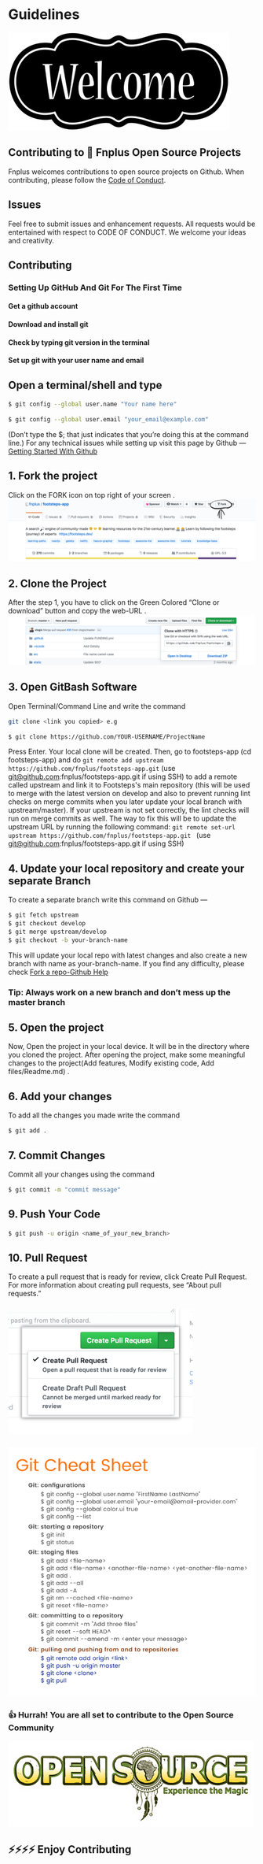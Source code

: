 # Guidelines
![image](./images/welcome.png)
## Contributing to 👣 Fnplus Open Source Projects
Fnplus welcomes contributions to open source projects on Github. When contributing, please follow the [Code of Conduct](/CODE_OF_CONDUCT.md).
## Issues
Feel free to submit issues and enhancement requests. All requests would be entertained with respect to CODE OF CONDUCT. We welcome your ideas and creativity.
## Contributing
### Setting Up GitHub And Git For The First Time
#### Get a github account
#### Download and install git
#### Check by typing git version in the terminal
#### Set up git with your user name and email
## Open a terminal/shell and type
```bash
$ git config --global user.name "Your name here"
```
```bash
$ git config --global user.email "your_email@example.com"
```
(Don’t type the $; that just indicates that you’re doing this at the command line.)
For any technical issues while setting up visit this page by Github —  
[Getting Started With Github](https://help.github.com/en/github/getting-started-with-github)
## 1. Fork the project
Click on the FORK icon on top right of your screen .
![fork-image](./images/fork.png)
## 2. Clone the Project
After the step 1, you have to click on the Green Colored “Clone or download” button and copy the web-URL .
![clone_url-image](./images/clone.png)
## 3. Open GitBash Software
Open Terminal/Command Line and write the command
```bash
git clone <link you copied> e.g
```
```bash
$ git clone https://github.com/YOUR-USERNAME/ProjectName
```
Press Enter. Your local clone will be created.
Then, go to footsteps-app (cd footsteps-app) and do ``` git remote add upstream https://github.com/fnplus/footsteps-app.git ``` (use git@github.com:fnplus/footsteps-app.git if using SSH) to add a remote called upstream and link it to Footsteps's main repository (this will be used to merge with the latest version on develop and also to prevent running lint checks on merge commits when you later update your local branch with upstream/master).
If your upstream is not set correctly, the lint checks will run on merge commits as well. The way to fix this will be to update the upstream URL by running the following command: ```git remote set-url upstream https://github.com/fnplus/footsteps-app.git ``` (use git@github.com:fnplus/footsteps-app.git if using SSH)

## 4. Update your local repository and create your separate Branch
To create a separate branch write this command on Github —

```bash
$ git fetch upstream
$ git checkout develop
$ git merge upstream/develop
$ git checkout -b your-branch-name 
```

This will update your local repo with latest changes and also create a new branch with name as your-branch-name. 
If you find any difficulty, please check [Fork a repo-Github Help](https://help.github.com/en/github/getting-started-with-github/fork-a-repo)

### Tip: Always work on a new branch and don’t mess up the master branch
## 5. Open the project
Now, Open the project in your local device. It will be in the directory where you cloned the project.
After opening the project, make some meaningful changes to the project(Add features, Modify existing code, Add files/Readme.md) .
## 6. Add your changes
To add all the changes you made write the command
```bash
$ git add .
```
## 7. Commit Changes
Commit all your changes using the command
```bash
$ git commit -m "commit message"
```
## 9. Push Your Code
```bash
$ git push -u origin <name_of_your_new_branch>
```
## 10. Pull Request
To create a pull request that is ready for review, click Create Pull Request. For more information about creating pull requests, see “About pull requests.”
### ![pull_request-image](./images/pull_request.png)
### ![git_cheet_sheet-image](./images/git_cheat_sheet.jpg)
### 👍 Hurrah! You are all set to contribute to the Open Source Community
![open_source-image](./images/open_source.png)
## ⚡️⚡️⚡️⚡️ Enjoy Contributing 
